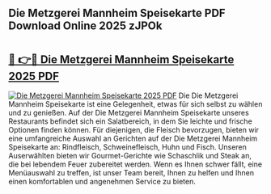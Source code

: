 ## Die Metzgerei Mannheim Speisekarte PDF Download Online 2025 zJPOk

# <h2><a href="http://gccivf.nevu.top/?p=Die+Metzgerei+Mannheim+Speisekarte">🔗 👉🔴 Die Metzgerei Mannheim Speisekarte 2025 PDF</a></h2>

[![Die Metzgerei Mannheim Speisekarte 2025 PDF](https://i.imgur.com/dBaPXMq.png)](http://gccivf.nevu.top/?p=Die+Metzgerei+Mannheim+Speisekarte)
Die Die Metzgerei Mannheim Speisekarte ist eine Gelegenheit, etwas für sich selbst zu wählen und zu genießen. Auf der Die Metzgerei Mannheim Speisekarte unseres Restaurants befindet sich ein Salatbereich, in dem Sie leichte und frische Optionen finden können. Für diejenigen, die Fleisch bevorzugen, bieten wir eine umfangreiche Auswahl an Gerichten auf der Die Metzgerei Mannheim Speisekarte an: Rindfleisch, Schweinefleisch, Huhn und Fisch. Unseren Auserwählten bieten wir Gourmet-Gerichte wie Schaschlik und Steak an, die bei lebendem Feuer zubereitet werden. Wenn es Ihnen schwer fällt, eine Menüauswahl zu treffen, ist unser Team bereit, Ihnen zu helfen und Ihnen einen komfortablen und angenehmen Service zu bieten.

